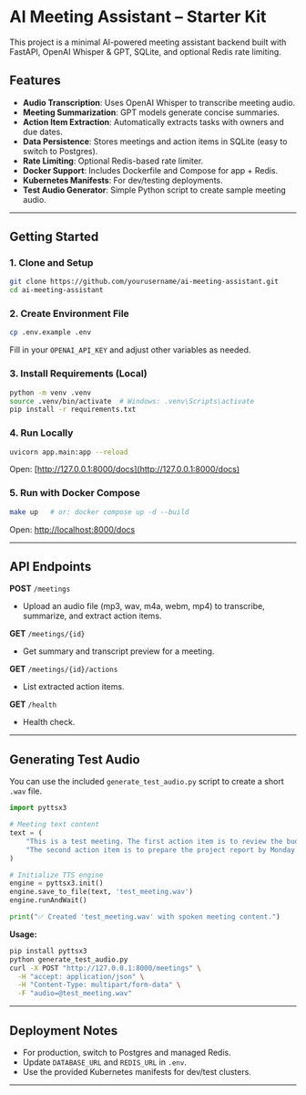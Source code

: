 # AI Meeting Assistant – Starter Kit

This project is a minimal AI-powered meeting assistant backend built with FastAPI, OpenAI Whisper & GPT, SQLite, and optional Redis rate limiting.

## Features

- **Audio Transcription**: Uses OpenAI Whisper to transcribe meeting audio.
- **Meeting Summarization**: GPT models generate concise summaries.
- **Action Item Extraction**: Automatically extracts tasks with owners and due dates.
- **Data Persistence**: Stores meetings and action items in SQLite (easy to switch to Postgres).
- **Rate Limiting**: Optional Redis-based rate limiter.
- **Docker Support**: Includes Dockerfile and Compose for app + Redis.
- **Kubernetes Manifests**: For dev/testing deployments.
- **Test Audio Generator**: Simple Python script to create sample meeting audio.

---

## Getting Started

### 1. Clone and Setup

```bash
git clone https://github.com/yourusername/ai-meeting-assistant.git
cd ai-meeting-assistant
```

### 2. Create Environment File

```bash
cp .env.example .env
```

Fill in your `OPENAI_API_KEY` and adjust other variables as needed.

### 3. Install Requirements (Local)

```bash
python -m venv .venv
source .venv/bin/activate  # Windows: .venv\Scripts\activate
pip install -r requirements.txt
```

### 4. Run Locally

```bash
uvicorn app.main:app --reload
```

Open: [http://127.0.0.1:8000/docs](http://127.0.0.1:8000/docs)

### 5. Run with Docker Compose

```bash
make up   # or: docker compose up -d --build
```

Open: [http://localhost:8000/docs](http://localhost:8000/docs)

---

## API Endpoints

**POST** `/meetings`

- Upload an audio file (mp3, wav, m4a, webm, mp4) to transcribe, summarize, and extract action items.

**GET** `/meetings/{id}`

- Get summary and transcript preview for a meeting.

**GET** `/meetings/{id}/actions`

- List extracted action items.

**GET** `/health`

- Health check.

---

## Generating Test Audio

You can use the included `generate_test_audio.py` script to create a short `.wav` file.

```python
import pyttsx3

# Meeting text content
text = (
    "This is a test meeting. The first action item is to review the budget by Friday. "
    "The second action item is to prepare the project report by Monday."
)

# Initialize TTS engine
engine = pyttsx3.init()
engine.save_to_file(text, 'test_meeting.wav')
engine.runAndWait()

print("✅ Created 'test_meeting.wav' with spoken meeting content.")
```

**Usage:**

```bash
pip install pyttsx3
python generate_test_audio.py
curl -X POST "http://127.0.0.1:8000/meetings" \
  -H "accept: application/json" \
  -H "Content-Type: multipart/form-data" \
  -F "audio=@test_meeting.wav"
```

---

## Deployment Notes

- For production, switch to Postgres and managed Redis.
- Update `DATABASE_URL` and `REDIS_URL` in `.env`.
- Use the provided Kubernetes manifests for dev/test clusters.

---
